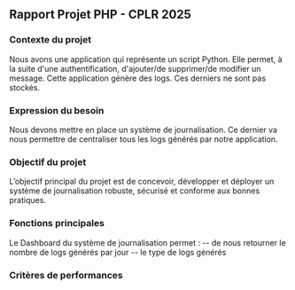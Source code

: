 ## Rapport Projet PHP - CPLR 2025

### Contexte du projet

Nous avons une application qui représente un script Python.
Elle permet, à la suite d'une authentification, d'ajouter/de supprimer/de modifier un message.
Cette application génère des logs. Ces derniers ne sont pas stockés.

### Expression du besoin

Nous devons mettre en place un système de journalisation.
Ce dernier va nous permettre de centraliser tous les logs générés par notre application.

### Objectif du projet

L’objectif principal du projet est de concevoir, développer et déployer un système de journalisation robuste, sécurisé et conforme aux bonnes pratiques.

### Fonctions principales 

Le Dashboard du système de journalisation permet :
-- de nous retourner le nombre de logs générés par jour
-- le type de logs générés

### Critères de performances
